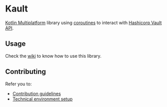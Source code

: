 # Kault

[Kotlin Multiplatform](https://kotlinlang.org/docs/multiplatform.html) library
using [coroutines](https://kotlinlang.org/docs/coroutines-overview.html) to interact
with [Hashicorp Vault API](https://www.hashicorp.com/products/vault).

## Usage

Check the [wiki](https://github.com/Hansanto/kault/wiki) to know how to use this library.

## Contributing

Refer you to:
- [Contribution guidelines](CONTRIBUTING.md)
- [Technical environment setup](DEVELOPERS.md)
